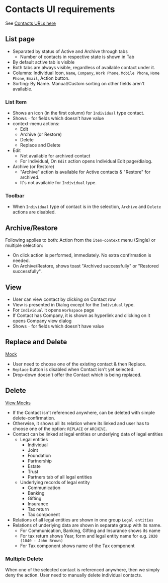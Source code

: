 # Contacts UI requirements

See [Contacts URLs here](../webapp/application-url-navigation.md#contacts)

## List page
- Separated by status of Active and Archive through tabs
  - Number of contacts in respective state is shown in Tab
- By default active tab is visible
- Both tabs are always visible, regardless of available contact under it.
- Columns: Individual Icon, `Name`, `Company`, `Work Phone`, `Mobile Phone`, `Home Phone`, `Email`, Action button.
- Sorting: By Name. Manual/Custom sorting on other fields aren't available.

### List Item
- Shows an icon (in the first column) for `Individual` type contact.
- Shows `-` for fields which doesn't have value
- context-menu actions:
  - Edit
  - Archive (or Restore)
  - Delete
  - Replace and Delete
- Edit
  - Not available for archived contact
  - For Individual, On `Edit` action opens Individual Edit page/dialog.
- Archive (or Restore)
  - "Archive" action is available for Active contacts & "Restore" for archived.
  - It's not available for `Individual` type.

### Toolbar
- When `Individual` type of contact is in the selection, `Archive` and `Delete` actions are disabled.
  

## Archive/Restore
Following applies to both: Action from the `item-context` menu (Single) or multiple selection:
- On click action is performed, immediately. No extra confirmation is needed.
- On Archive/Restore, shows toast "Archived successfully" or "Restored successfully".


## View
- User can view contact by clicking on Contact row
- View is presented in Dialog except for the `Individual` type.
- For `Individual` it opens `Workspace` page
- If Contact has Company, it is shown as hyperlink and clicking on it opens Company view dialog
- Shows `-` for fields which doesn't have value


## Replace and Delete
[Mock](https://drive.google.com/drive/u/0/folders/15J3-UluJWOc8oYH034NLe-UCr-zNUZtM)

- User need to choose one of the existing contact & then Replace.
- `Replace` button is disabled when Contact isn't yet selected.
- Drop-down doesn't offer the Contact which is being replaced.

## Delete
[View Mocks](https://drive.google.com/drive/u/0/folders/15J3-UluJWOc8oYH034NLe-UCr-zNUZtM)
- If the Contact isn't referenced anywhere, can be deleted with simple delete-confirmation.
- Otherwise, it shows all its relation where its linked and user has to choose one of the option: `REPLACE` or `ARCHIVE`.
- Contact can be linked at legal entities or underlying data of legal entities
  - Legal entities
    - Individual
    - Joint
    - Foundation
    - Partnership
    - Estate
    - Trust
    - Partners tab of all legal entities
  - Underlying records of legal entity
    - Communication
    - Banking
    - Gifting
    - Insurance
    - Tax return
    - Tax component
- Relations of all legal entities are shown in one group `Legal entities`
- Relations of underlying data are shown in separate group with its name.
  - For Communication, Banking, Gifting and Insurance shows its name
  - For tax return shows Year, form and legal entity name for e.g. `2020 (1040 - John Brown)`
  - For Tax component shows name of the Tax component


### Multiple Delete
When one of the selected contact is referenced anywhere, then we simply deny the action. User need to manually delete individual contacts.